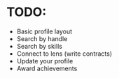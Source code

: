 # TODO:
- Basic profile layout
- Search by handle
- Search by skills
- Connect to lens (write contracts)
- Update your profile
- Award achievements